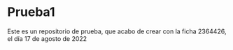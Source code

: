 # Prueba1
Este es un repositorio de prueba, que acabo de crear con la ficha 2364426, el día 17 de agosto de 2022
